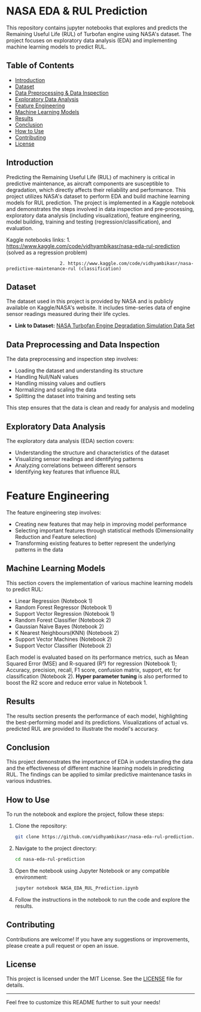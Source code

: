 # NASA EDA & RUL Prediction

This repository contains jupyter notebooks that explores and predicts the Remaining Useful Life (RUL) of Turbofan engine using NASA's dataset. The project focuses on exploratory data analysis (EDA) and implementing machine learning models to predict RUL.

## Table of Contents

- [Introduction](#introduction)
- [Dataset](#dataset)
- [Data Preprocessing & Data Inspection](#data-preprocessing-and-data-inspection)
- [Exploratory Data Analysis](#exploratory-data-analysis)
- [Feature Engineering](#feature-engineering)
- [Machine Learning Models](#machine-learning-models)
- [Results](#results)
- [Conclusion](#conclusion)
- [How to Use](#how-to-use)
- [Contributing](#contributing)
- [License](#license)

## Introduction

Predicting the Remaining Useful Life (RUL) of machinery is critical in predictive maintenance, as aircraft components are susceptible to degradation, which directly affects their reliability and performance. This project utilizes NASA's dataset to perform EDA and build machine learning models for RUL prediction. The project is implemented in a Kaggle notebook and demonstrates the steps involved in data inspection and pre-processing, exploratory data analysis (including visualization), feature engineering, model building, training and testing (regression/classification), and evaluation.

Kaggle notebooks links: 
                        1. https://www.kaggle.com/code/vidhyambikasr/nasa-eda-rul-prediction (solved as a regression problem)

                        2. https://www.kaggle.com/code/vidhyambikasr/nasa-predictive-maintenance-rul (classification)
                        
## Dataset

The dataset used in this project is provided by NASA and is publicly available on Kaggle/NASA's website. It includes time-series data of engine sensor readings measured during their life cycles. 

- **Link to Dataset:** [NASA Turbofan Engine Degradation Simulation Data Set](https://www.kaggle.com/datasets/surajbhatt/nasa-cmaps)

## Data Preprocessing and Data Inspection

The data preprocessing and inspection step involves:

- Loading the dataset and understanding its structure
- Handling Null/NaN values
- Handling missing values and outliers
- Normalizing and scaling the data
- Splitting the dataset into training and testing sets
  
This step ensures that the data is clean and ready for analysis and modeling

## Exploratory Data Analysis

The exploratory data analysis (EDA) section covers:

- Understanding the structure and characteristics of the dataset
- Visualizing sensor readings and identifying patterns
- Analyzing correlations between different sensors
- Identifying key features that influence RUL

# Feature Engineering

The feature engineering step involves:

- Creating new features that may help in improving model performance
- Selecting important features through statistical methods (Dimensionality Reduction and Feature selection)
- Transforming existing features to better represent the underlying patterns in the data
  
## Machine Learning Models

This section covers the implementation of various machine learning models to predict RUL:

- Linear Regression (Notebook 1)
- Random Forest Regressor (Notebook 1)
- Support Vector Regression (Notebook 1)
- Random Forest Classifier (Notebook 2)
- Gaussian Naive Bayes (Notebook 2)
- K Nearest Neighbours(KNN) (Notebook 2)
- Support Vector Machines (Notebook 2)
- Support Vector Classifier (Notebook 2)

Each model is evaluated based on its performance metrics, such as Mean Squared Error (MSE) and R-squared (R²) for regression (Notebook 1); Accuracy, precision, recall, F1 score, confusion matrix, support, etc for classification (Notebook 2). **Hyper parameter tuning** is also performed to boost the R2 score and reduce error value in Notebook 1.

## Results

The results section presents the performance of each model, highlighting the best-performing model and its predictions. Visualizations of actual vs. predicted RUL are provided to illustrate the model's accuracy.

## Conclusion

This project demonstrates the importance of EDA in understanding the data and the effectiveness of different machine learning models in predicting RUL. The findings can be applied to similar predictive maintenance tasks in various industries.

## How to Use

To run the notebook and explore the project, follow these steps:

1. Clone the repository:
   ```bash
   git clone https://github.com/vidhyambikasr/nasa-eda-rul-prediction.git
   ```

2. Navigate to the project directory:
   ```bash
   cd nasa-eda-rul-prediction
   ```

3. Open the notebook using Jupyter Notebook or any compatible environment:
   ```bash
   jupyter notebook NASA_EDA_RUL_Prediction.ipynb
   ```

4. Follow the instructions in the notebook to run the code and explore the results.

## Contributing

Contributions are welcome! If you have any suggestions or improvements, please create a pull request or open an issue.

## License

This project is licensed under the MIT License. See the [LICENSE](LICENSE) file for details.

---

Feel free to customize this README further to suit your needs!
